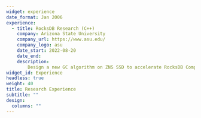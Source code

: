 ```yaml
---
widget: experience
date_format: Jan 2006
experience:
  - title: RocksDB Research (C++)
    company: Arizona State University
    company_url: https://www.asu.edu/
    company_logo: asu
    date_start: 2022-08-20
    date_end: 
    description: 
        Design a new GC algorithm on ZNS SSD to accelerate RocksDB Compact Operation
widget_id: Experience
headless: true
weight: 40
title: Research Experience
subtitle: ""
design:
  columns: ""
---
```

